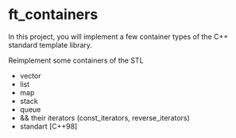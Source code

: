 # ft_containers
In this project, you will implement a few container types of the C++ standard template library.

Reimplement some containers of the STL
- vector
- list
- map
- stack
- queue
- && their iterators (const_iterators, reverse_iterators)  
- standart [C++98]
